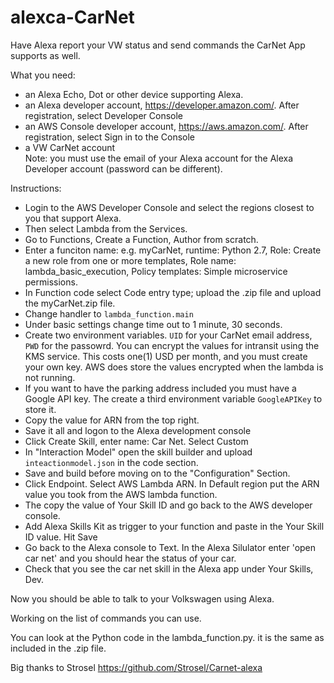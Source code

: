 # alexca-CarNet
Have Alexa report your VW status and send commands the CarNet App supports as well.

What you need: 
* an Alexa Echo, Dot or other device supporting Alexa.
* an Alexa developer account, https://developer.amazon.com/. After registration, select Developer Console
* an AWS Console developer account, https://aws.amazon.com/. After registration, select Sign in to the Console
* a VW CarNet account<br>
Note: you must use the email of your Alexa account for the Alexa Developer account (password can be different).

Instructions:
- Login to the AWS Developer Console and select the regions closest to you that support Alexa.
- Then select Lambda from the Services.
- Go to Functions, Create a Function, Author from scratch.
- Enter a funciton name: e.g. myCarNet, runtime: Python 2.7, Role: Create a new role from one or more templates, Role name: lambda_basic_execution, Policy templates: Simple microservice permissions.
- In Function code select Code entry type; upload the .zip file and upload the myCarNet.zip file.
- Change handler to `lambda_function.main`
- Under basic settings change time out to 1 minute, 30 seconds.
- Create two environment variables. `UID` for your CarNet email address, `PWD` for the passowrd. You can encrypt the values for intransit using the KMS service. This costs one(1) USD per month, and you must create your own key. AWS does store the values encrypted when the lambda is not running.
- If you want to have the parking address included you must have a Google API key. The create a third environment variable `GoogleAPIKey` to store it.
- Copy the value for ARN from the top right.
- Save it all and logon to the Alexa development console
- Click Create Skill, enter name: Car Net. Select Custom
- In "Interaction Model" open the skill builder and upload `inteactionmodel.json` in the code section.
- Save and build before moving on to the "Configuration" Section.
- Click Endpoint. Select AWS Lambda ARN. In Default region put the ARN value you took from the AWS lambda function.
- The copy the value of Your Skill ID and go back to the AWS developer console.
- Add Alexa Skills Kit as trigger to your function and paste in the Your Skill ID value. Hit Save
- Go back to the Alexa console to Text. In the Alexa Silulator enter 'open car net' and you should hear the status of your car.
- Check that you see the car net skill in the Alexa app under Your Skills, Dev.

Now you should be able to talk to your Volkswagen using Alexa.

Working on the list of commands you can use.

You can look at the Python code in the lambda_function.py. it is the same as included in the .zip file.


Big thanks to Strosel https://github.com/Strosel/Carnet-alexa
